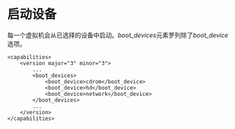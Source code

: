 # 启动设备

每一个虚拟机会从已选择的设备中启动。*boot\_devices*元素罗列除了*boot\_device*选项。

              
    <capabilities>
        <version major="3" minor="3">
            ...
            <boot_devices>
                <boot_device>cdrom</boot_device>
                <boot_device>hd</boot_device>
                <boot_device>network</boot_device>
            </boot_devices>
            ...
        </version>
    </capabilities>
              
           

